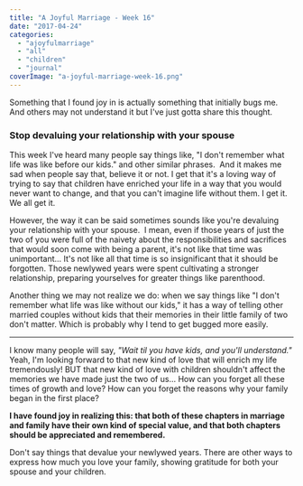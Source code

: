 ```yaml
---
title: "A Joyful Marriage - Week 16"
date: "2017-04-24"
categories: 
  - "ajoyfulmarriage"
  - "all"
  - "children"
  - "journal"
coverImage: "a-joyful-marriage-week-16.png"
---
```


Something that I found joy in is actually something that initially bugs me. And others may not understand it but I've just gotta share this thought.

### Stop devaluing your relationship with your spouse

This week I've heard many people say things like, "I don't remember what life was like before our kids." and other similar phrases.  And it makes me sad when people say that, believe it or not. I get that it's a loving way of trying to say that children have enriched your life in a way that you would never want to change, and that you can't imagine life without them. I get it. We all get it.

However, the way it can be said sometimes sounds like you're devaluing your relationship with your spouse.  I mean, even if those years of just the two of you were full of the naivety about the responsibilities and sacrifices that would soon come with being a parent, it's not like that time was unimportant... It's not like all that time is so insignificant that it should be forgotten. Those newlywed years were spent cultivating a stronger relationship, preparing yourselves for greater things like parenthood.

Another thing we may not realize we do: when we say things like "I don't remember what life was like without our kids," it has a way of telling other married couples without kids that their memories in their little family of two don't matter. Which is probably why I tend to get bugged more easily.

* * *

I know many people will say, _"Wait til you have kids, and you'll understand."_ Yeah, I'm looking forward to that new kind of love that will enrich my life tremendously! BUT that new kind of love with children shouldn't affect the memories we have made just the two of us... How can you forget all these times of growth and love? How can you forget the reasons why your family began in the first place?

**I have found joy in realizing this: that both of these chapters in marriage and family have their own kind of special value, and that both chapters should be appreciated and remembered.**

Don't say things that devalue your newlywed years. There are other ways to express how much you love your family, showing gratitude for both your spouse and your children.

